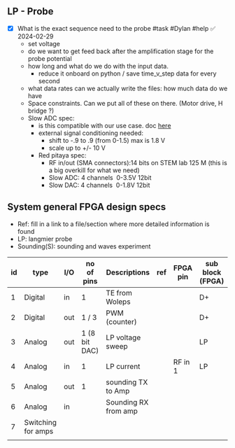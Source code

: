 
## LP - Probe

- [x] What is the exact sequence need to the probe #task #Dylan #help ✅ 2024-02-29
	- set voltage
	- do we want to get feed back after the amplification stage for the probe potential
	- how long and what do we do with the input data.
		- reduce it onboard on python / save time_v_step data for every second
	- what data rates can we actually write the files: how much data do we have
	- Space constraints. Can we put all of these on there. (Motor drive, H bridge ?)
	- Slow ADC spec:
		- is this compatible with our use case. doc [here](https://redpitaya.readthedocs.io/en/latest/appsFeatures/examples/analog/ana-exm2.html)
		- external signal conditioning needed:
			- shift to -.9 to .9 (from 0-1.5) max is 1.8 V
			- scale up to +/- 10 V
		- Red pitaya spec:
			- RF in/out (SMA connectors):14 bits on STEM lab 125 M (this is a big overkill for what we need)
			- Slow ADC: 4 channels  0-3.5V 12bit
			- Slow DAC:  4 channels  0-1.8V 12bit

## System general FPGA design specs

- Ref: fill in a link to a file/section where more detailed information is found
- LP: langmier probe 
- Sounding(S): sounding and waves experiment 

| id  | type               | I/O | no of pins    | Descriptions         | ref | FPGA pin | sub block (FPGA) |
| --- | ------------------ | --- | ------------- | -------------------- | --- | -------- | ---------------- |
| 1   | Digital            | in  | 1             | TE from Woleps       |     |          | D+               |
| 2   | Digital            | out | 1 / 3         | PWM (counter)        |     |          | D+               |
| 3   | Analog             | out | 1 (8 bit DAC) | LP voltage sweep     |     |          | LP               |
| 4   | Analog             | in  | 1             | LP current           |     | RF in 1  | LP               |
| 5   | Analog             | out | 1             | sounding TX to Amp   |     |          |                  |
| 6   | Analog             | in  |               | Sounding RX from amp |     |          |                  |
| 7   | Switching for amps |     |               |                      |     |          |                  |
|     |                    |     |               |                      |     |          |                  |
